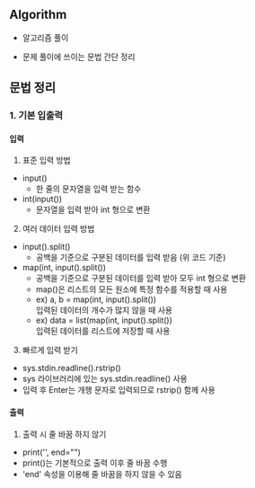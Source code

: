 ## Algorithm
- 알고리즘 풀이


- 문제 풀이에 쓰이는 문법 간단 정리

## 문법 정리

### 1. 기본 입출력

#### 입력
1. 표준 입력 방법
- input()  
  - 한 줄의 문자열을 입력 받는 함수
- int(input())  
  - 문자열을 입력 받아 int 형으로 변환   
2. 여러 데이터 입력 방법
 - input().split()
   - 공백을 기준으로 구분된 데이터를 입력 받음 (위 코드 기준)
 - map(int, input().split())
   - 공백을 기준으로 구분된 데이터를 입력 받아 모두 int 형으로 변환
   - map()은 리스트의 모든 원소에 특정 함수를 적용할 때 사용
   - ex) a, b = map(int, input().split())  
     입력된 데이터의 개수가 많지 않을 때 사용
   - ex) data = list(map(int, input().split())  
     입력된 데이터를 리스트에 저장할 때 사용   
3. 빠르게 입력 받기
 - sys.stdin.readline().rstrip()
  - sys 라이브러리에 있는 sys.stdin.readline() 사용
  - 입력 후 Enter는 개행 문자로 입력되므로 rstrip() 함께 사용   
#### 출력
1. 출력 시 줄 바꿈 하지 않기
 - print('', end="")
  - print()는 기본적으로 출력 이후 줄 바꿈 수행
  - 'end' 속성을 이용해 줄 바꿈을 하지 않을 수 있음

